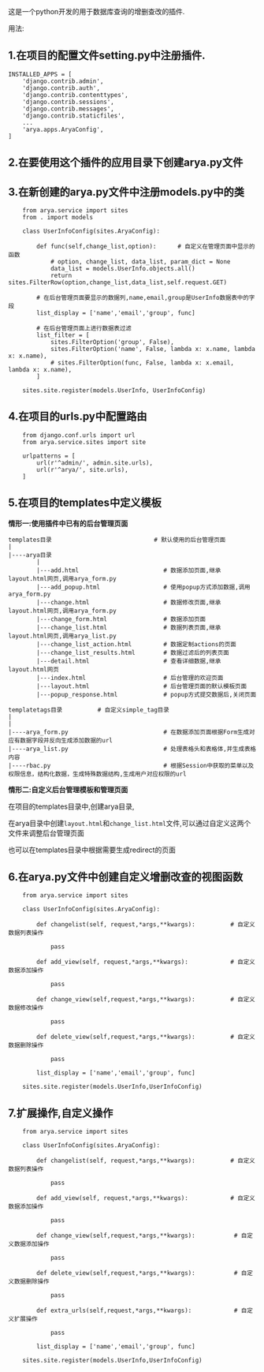这是一个python开发的用于数据库查询的增删查改的插件.

用法:

## 1.在项目的配置文件setting.py中注册插件.

    INSTALLED_APPS = [
        'django.contrib.admin',
        'django.contrib.auth',
        'django.contrib.contenttypes',
        'django.contrib.sessions',
        'django.contrib.messages',
        'django.contrib.staticfiles',
        ...
        'arya.apps.AryaConfig',
    ]
    
## 2.在要使用这个插件的应用目录下创建arya.py文件

## 3.在新创建的arya.py文件中注册models.py中的类

```
    from arya.service import sites
    from . import models
    
    class UserInfoConfig(sites.AryaConfig):
    
        def func(self,change_list,option):      # 自定义在管理页面中显示的函数
            # option, change_list, data_list, param_dict = None
            data_list = models.UserInfo.objects.all()
            return sites.FilterRow(option,change_list,data_list,self.request.GET)
            
        # 在后台管理页面要显示的数据列,name,email,group是UserInfo数据表中的字段
        list_display = ['name','email','group', func]
    
        # 在后台管理页面上进行数据表过滤
        list_filter = [
            sites.FilterOption('group', False),
            sites.FilterOption('name', False, lambda x: x.name, lambda x: x.name),
            # sites.FilterOption(func, False, lambda x: x.email, lambda x: x.name),
        ]
    
    sites.site.register(models.UserInfo, UserInfoConfig)
```
## 4.在项目的urls.py中配置路由

```
    from django.conf.urls import url
    from arya.service.sites import site
    
    urlpatterns = [
        url(r'^admin/', admin.site.urls),
        url(r'^arya/', site.urls),
    ]
```
## 5.在项目的templates中定义模板

**情形一:使用插件中已有的后台管理页面**
```
templates目录                             # 默认使用的后台管理页面
|
|----arya目录
        |
        |---add.html                        # 数据添加页面,继承layout.html网页,调用arya_form.py
        |---add_popup.html                  # 使用popup方式添加数据,调用arya_form.py
        |---change.html                     # 数据修改页面,继承layout.html网页,调用arya_form.py
        |---change_form.html                # 数据添加页面
        |---change_list.html                # 数据列表页面,继承layout.html网页,调用arya_list.py
        |---change_list_action.html         # 数据定制actions的页面
        |---change_list_results.html        # 数据过滤后的列表页面
        |---detail.html                     # 查看详细数据,继承layout.html网页
        |---index.html                      # 后台管理的欢迎页面
        |---layout.html                     # 后台管理页面的默认模板页面
        |---popup_response.html             # popup方式提交数据后,关闭页面
```
```
templatetags目录          # 自定义simple_tag目录
|
|
|----arya_form.py                           # 在数据添加页面根据Form生成对应有数据字段并反向生成添加数据的url
|----arya_list.py                           # 处理表格头和表格体,并生成表格内容
|----rbac.py                                # 根据Session中获取的菜单以及权限信息，结构化数据，生成特殊数据结构,生成用户对应权限的url
```
**情形二:自定义后台管理模板和管理页面**


在项目的templates目录中,创建arya目录,

在arya目录中创建`layout.html`和`change_list.html`文件,可以通过自定义这两个文件来调整后台管理页面

也可以在templates目录中根据需要生成redirect的页面

## 6.在arya.py文件中创建自定义增删改查的视图函数

```
    from arya.service import sites
    
    class UserInfoConfig(sites.AryaConfig):
    
        def changelist(self, request,*args,**kwargs):          # 自定义数据列表操作
            
            pass
        
        def add_view(self, request,*args,**kwargs):            # 自定义数据添加操作
            
            pass
        
        def change_view(self,request,*args,**kwargs):          # 自定义数据修改操作
            
            pass
        
        def delete_view(self,request,*args,**kwargs):          # 自定义数据删除操作
            
            pass

        list_display = ['name','email','group', func]
    
    sites.site.register(models.UserInfo,UserInfoConfig)

```
## 7.扩展操作,自定义操作
```
    from arya.service import sites
    
    class UserInfoConfig(sites.AryaConfig):
    
        def changelist(self, request,*args,**kwargs):          # 自定义数据列表操作
            
            pass
        
        def add_view(self, request,*args,**kwargs):            # 自定义数据添加操作
            
            pass
        
        def change_view(self,request,*args,**kwargs):           # 自定义数据添加操作
            
            pass
        
        def delete_view(self,request,*args,**kwargs):           # 自定义数据删除操作
            
            pass
            
        def extra_urls(self,request,*args,**kwargs):            # 自定义扩展操作
        
            pass
            
        list_display = ['name','email','group', func]
    
    sites.site.register(models.UserInfo,UserInfoConfig)
```
